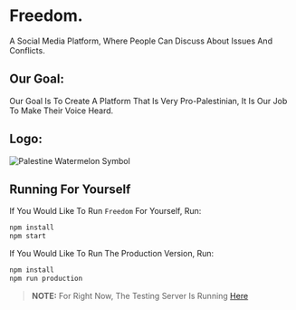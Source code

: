 # Freedom.

A Social Media Platform, Where People Can Discuss About Issues And Conflicts.

## Our Goal:

Our Goal Is To Create A Platform That Is Very Pro-Palestinian, It Is Our Job To Make Their Voice Heard.

## Logo:

![Palestine Watermelon Symbol](https://raw.githubusercontent.com/freedom-app/frontend/master/images/watermelon.png)

## Running For Yourself

If You Would Like To Run `Freedom` For Yourself, Run:

```sh
npm install
npm start
```

If You Would Like To Run The Production Version, Run:

```sh
npm install
npm run production
```

> **NOTE:** For Right Now, The Testing Server Is Running [Here](https://freedom.thebotlynoob.repl.co)
